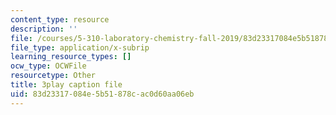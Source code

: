 ```yaml
---
content_type: resource
description: ''
file: /courses/5-310-laboratory-chemistry-fall-2019/83d23317084e5b51878cac0d60aa06eb_dgRLgf4oO2s.vtt
file_type: application/x-subrip
learning_resource_types: []
ocw_type: OCWFile
resourcetype: Other
title: 3play caption file
uid: 83d23317-084e-5b51-878c-ac0d60aa06eb
---
```


